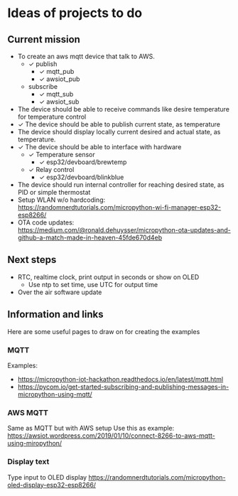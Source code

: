 # Ideas of projects to do

## Current mission
* To create an aws mqtt device that talk to AWS.
    * ✓ publish
        * ✓ mqtt_pub
        * ✓ awsiot_pub
    * subscribe
        * ✓ mqtt_sub
        * ✓ awsiot_sub
* The device should be able to receive commands like desire temperature for temperature control
* ✓ The device should be able to publish current state, as temperature
* The device should display locally current desired and actual state, as temperature.
* ✓ The device should be able to interface with hardware
    * ✓ Temperature sensor
        * ✓ esp32/devboard/brewtemp
    * ✓ Relay control
        * ✓ esp32/devboard/blinkblue
* The device should run internal controller for reaching desired state, as PID or simple thermostat
* Setup WLAN w/o hardcoding: https://randomnerdtutorials.com/micropython-wi-fi-manager-esp32-esp8266/
* OTA code updates: https://medium.com/@ronald.dehuysser/micropython-ota-updates-and-github-a-match-made-in-heaven-45fde670d4eb

## Next steps
* RTC, realtime clock, print output in seconds or show on OLED
  * Use ntp to set time, use UTC for output time
* Over the air software update

## Information and links
Here are some useful pages to draw on for creating the examples
### MQTT
Examples:
* https://micropython-iot-hackathon.readthedocs.io/en/latest/mqtt.html
* https://pycom.io/get-started-subscribing-and-publishing-messages-in-micropython-using-mqtt/

### AWS MQTT
Same as MQTT but with AWS setup
Use this as example: https://awsiot.wordpress.com/2019/01/10/connect-8266-to-aws-mqtt-using-miropython/

### Display text
Type input to OLED display
https://randomnerdtutorials.com/micropython-oled-display-esp32-esp8266/
